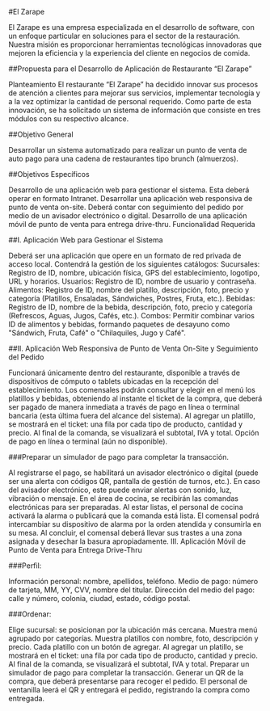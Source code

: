 #El Zarape

El Zarape es una empresa especializada en el desarrollo de software, con un enfoque particular en soluciones para el sector de la restauración. Nuestra misión es proporcionar herramientas tecnológicas innovadoras que mejoren la eficiencia y la experiencia del cliente en negocios de comida.

##Propuesta para el Desarrollo de Aplicación de Restaurante “El Zarape”

Planteamiento
El restaurante “El Zarape” ha decidido innovar sus procesos de atención a clientes para mejorar sus servicios, implementar tecnología y a la vez optimizar la cantidad de personal requerido. Como parte de esta innovación, se ha solicitado un sistema de información que consiste en tres módulos con su respectivo alcance.

##Objetivo General

Desarrollar un sistema automatizado para realizar un punto de venta de auto pago para una cadena de restaurantes tipo brunch (almuerzos).

##Objetivos Específicos

Desarrollo de una aplicación web para gestionar el sistema. Esta deberá operar en formato Intranet.
Desarrollar una aplicación web responsiva de punto de venta on-site. Deberá contar con seguimiento del pedido por medio de un avisador electrónico o digital.
Desarrollo de una aplicación móvil de punto de venta para entrega drive-thru.
Funcionalidad Requerida

##I. Aplicación Web para Gestionar el Sistema

Deberá ser una aplicación que opere en un formato de red privada de acceso local.
Contendrá la gestión de los siguientes catálogos:
Sucursales: Registro de ID, nombre, ubicación física, GPS del establecimiento, logotipo, URL y horarios.
Usuarios: Registro de ID, nombre de usuario y contraseña.
Alimentos: Registro de ID, nombre del platillo, descripción, foto, precio y categoría (Platillos, Ensaladas, Sándwiches, Postres, Fruta, etc.).
Bebidas: Registro de ID, nombre de la bebida, descripción, foto, precio y categoría (Refrescos, Aguas, Jugos, Cafés, etc.).
Combos: Permitir combinar varios ID de alimentos y bebidas, formando paquetes de desayuno como "Sándwich, Fruta, Café" o "Chilaquiles, Jugo y Café".

##II. Aplicación Web Responsiva de Punto de Venta On-Site y Seguimiento del Pedido

Funcionará únicamente dentro del restaurante, disponible a través de dispositivos de cómputo o tablets ubicadas en la recepción del establecimiento. Los comensales podrán consultar y elegir en el menú los platillos y bebidas, obteniendo al instante el ticket de la compra, que deberá ser pagado de manera inmediata a través de pago en línea o terminal bancaria (esta última fuera del alcance del sistema).
Al agregar un platillo, se mostrará en el ticket: una fila por cada tipo de producto, cantidad y precio. Al final de la comanda, se visualizará el subtotal, IVA y total.
Opción de pago en línea o terminal (aún no disponible).

###Preparar un simulador de pago para completar la transacción.

Al registrarse el pago, se habilitará un avisador electrónico o digital (puede ser una alerta con códigos QR, pantalla de gestión de turnos, etc.). En caso del avisador electrónico, este puede enviar alertas con sonido, luz, vibración o mensaje.
En el área de cocina, se recibirán las comandas electrónicas para ser preparadas. Al estar listas, el personal de cocina activará la alarma o publicará que la comanda está lista.
El comensal podrá intercambiar su dispositivo de alarma por la orden atendida y consumirla en su mesa.
Al concluir, el comensal deberá llevar sus trastes a una zona asignada y desechar la basura apropiadamente.
III. Aplicación Móvil de Punto de Venta para Entrega Drive-Thru


###Perfil:

Información personal: nombre, apellidos, teléfono.
Medio de pago: número de tarjeta, MM, YY, CVV, nombre del titular.
Dirección del medio del pago: calle y número, colonia, ciudad, estado, código postal.

###Ordenar:

Elige sucursal: se posicionan por la ubicación más cercana.
Muestra menú agrupado por categorías.
Muestra platillos con nombre, foto, descripción y precio.
Cada platillo con un botón de agregar.
Al agregar un platillo, se mostrará en el ticket: una fila por cada tipo de producto, cantidad y precio. Al final de la comanda, se visualizará el subtotal, IVA y total.
Preparar un simulador de pago para completar la transacción.
Generar un QR de la compra, que deberá presentarse para recoger el pedido. El personal de ventanilla leerá el QR y entregará el pedido, registrando la compra como entregada.
